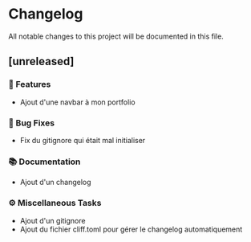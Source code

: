 # Changelog

All notable changes to this project will be documented in this file.

## [unreleased]

### 🚀 Features

- Ajout d'une navbar à mon portfolio

### 🐛 Bug Fixes

- Fix du gitignore qui était mal initialiser

### 📚 Documentation

- Ajout d'un changelog

### ⚙️ Miscellaneous Tasks

- Ajout d'un gitignore
- Ajout du fichier cliff.toml pour gérer le changelog automatiquement

<!-- generated by git-cliff -->
